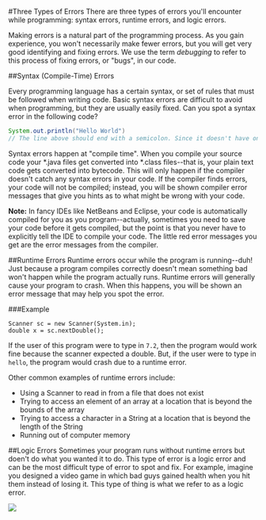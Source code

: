 #Three Types of Errors
There are three types of errors you'll encounter while programming: syntax errors, runtime errors, and logic errors. 

Making errors is a natural part of the programming process. As you gain experience, you won't necessarily make fewer errors, but you will get very good identifying and fixing errors. We use the term *debugging* to refer to this process of fixing errors, or "bugs", in our code.

##Syntax (Compile-Time) Errors

Every programming language has a certain syntax, or set of rules that must be followed when writing code. Basic syntax errors are difficult to avoid when programming, but they are usually easily fixed. Can you spot a syntax error in the following code?

```java
System.out.println("Hello World")
// The line above should end with a semicolon. Since it doesn't have one, there is a syntax error.
```

Syntax errors happen at "compile time". When you compile your source code your *.java files get converted into *.class files--that is, your plain text code gets converted into bytecode. This will only happen if the compiler doesn't catch any syntax errors in your code. If the compiler finds errors, your code will not be compiled; instead, you will be shown compiler error messages that give you hints as to what might be wrong with your code.

**Note:** In fancy IDEs like NetBeans and Eclipse, your code is automatically compiled for you as you program--actually, sometimes you need to save your code before it gets compiled, but the point is that you never have to explicitly tell the IDE to compile your code. The little red error messages you get are the error messages from the compiler.

##Runtime Errors
Runtime errors occur while the program is running--duh! Just because a program compiles correctly doesn't mean something bad won't happen while the program actually runs. Runtime errors will generally cause your program to crash. When this happens, you will be shown an error message that may help you spot the error.

###Example
```
Scanner sc = new Scanner(System.in);
double x = sc.nextDouble();
```

If the user of this program were to type in `7.2`, then the program would work fine because the scanner expected a double. But, if the user were to type in `hello`, the program would crash due to a runtime error.

Other common examples of runtime errors include:

* Using a Scanner to read in from a file that does not exist
* Trying to access an element of an array at a location that is beyond the bounds of the array
* Trying to access a character in a String at a location that is beyond the length of the String
* Running out of computer memory

##Logic Errors
Sometimes your program runs without runtime errors but doen't do what you wanted it to do. This type of error is a logic error and can be the most difficult type of error to spot and fix. For example, imagine you designed a video game in which bad guys gained health when you hit them instead of losing it. This type of thing is what we refer to as a logic error.


![](http://christensenacademy.org/img/signature.png)
